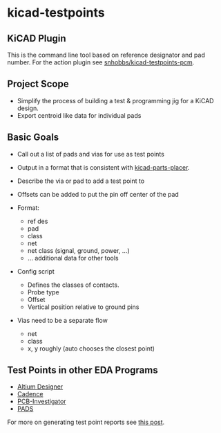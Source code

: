 # kicad-testpoints

## KiCAD Plugin
This is the command line tool based on reference designator and pad number. 
For the action plugin see [snhobbs/kicad-testpoints-pcm](https://github.com/snhobbs/kicad-testpoints-pcm). 

## Project Scope
+ Simplify the process of building a test & programming jig for a KiCAD design.
+ Export centroid like data for individual pads

## Basic Goals
+ Call out a list of pads and vias for use as test points
+ Output in a format that is consistent with [kicad-parts-placer](https://github.com/snhobbs/kicad-parts-placer).


+ Describe the via or pad to add a test point to
+ Offsets can be added to put the pin off center of the pad
+ Format:
    + ref des
    + pad
    + class
    + net
    + net class (signal, ground, power, ...)
    + ... additional data for other tools
+ Config script
    + Defines the classes of contacts.
    + Probe type
    + Offset
    + Vertical position relative to ground pins
+ Vias need to be a separate flow
    + net
    + class
    + x, y roughly (auto chooses the closest point)


## Test Points in other EDA Programs
+ [ Altium Designer ](https://www.altium.com/documentation/altium-designer/adding-testpoints-pcb)
+ [Cadence](https://resources.pcb.cadence.com/blog/2020-the-pcb-test-point-and-its-importance-to-circuit-board-manufacturing)
+ [PCB-Investigator](https://manual.pcb-investigator.com/pages/test_point_report)
+ [PADS](https://blogs.sw.siemens.com/electronic-systems-design/2020/04/21/test-point-placement-enhancement-in-pads-professional-vx-2-7/)

For more on generating test point reports see [this post](https://www.thejigsapp.com/docs/test-point-report/).
